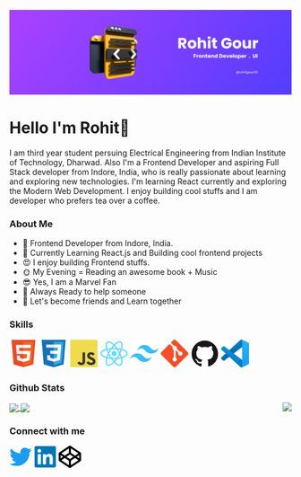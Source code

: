 ![I am an aspiring Frontend Developer.](https://github.com/Rohitgour03/Rohitgour03/blob/main/Banner.png)

# Hello I'm Rohit👋
I am third year student persuing Electrical Engineering from Indian Institute of Technology, Dharwad. Also I'm a Frontend Developer and aspiring Full Stack developer from Indore, India, who is really passionate about learning and exploring new technologies. I'm learning React currently and exploring the Modern Web Development. 
I enjoy building cool stuffs and I am developer who prefers tea over a coffee. 


### About Me
- 🎉 Frontend Developer from Indore, India.
- 🚀 Currently Learning React.js and Building cool frontend projects
- 😍 I enjoy building Frontend stuffs.
- 🌞 My Evening = Reading an awesome book + Music
- 😎 Yes, I am a Marvel Fan
- 🤗 Always Ready to help someone
- 💙 Let's become friends and Learn together


### Skills 
<img height=50 src="https://github.com/devicons/devicon/blob/v2.15.1/icons/html5/html5-original.svg" />  <img height=50 src="https://github.com/devicons/devicon/blob/v2.15.1/icons/css3/css3-original.svg" />  <img height=50 src="https://github.com/devicons/devicon/blob/v2.15.1/icons/javascript/javascript-original.svg" />  <img height=50 src="https://github.com/devicons/devicon/blob/v2.15.1/icons/react/react-original.svg" />     <img height=50 src="https://github.com/devicons/devicon/blob/v2.15.1/icons/tailwindcss/tailwindcss-plain.svg"/>               <img height=50 src="https://github.com/devicons/devicon/blob/v2.15.1/icons/git/git-original.svg"/>          <img height=50 src="https://github.com/devicons/devicon/blob/v2.15.1/icons/github/github-original.svg"/> <img height=50 src="https://github.com/devicons/devicon/blob/v2.15.1/icons/vscode/vscode-original.svg"/> 


 ### Github Stats
<a href="https://github.com/anuraghazra/github-readme-stats">
  <img align="center" src="https://github-readme-stats.vercel.app/api?username=Rohitgour03&show_icons=true&theme=midnight-purple&repo=github-readme-stats)" />
</a>
<a href="https://github.com/anuraghazra/github-readme-stats">
  <img align="right" src="https://github-readme-stats.vercel.app/api/top-langs/?username=Rohitgour03&theme=midnight-purple&repo=github-readme-stats)" />
</a>
<a href="#">
  <img align="center" src="https://github-readme-streak-stats.herokuapp.com/?user=Rohitgour03&theme=midnight-purple&repo=github-readme-stats)" />
</a>



### Connect with me 

[<img src='https://github.com/devicons/devicon/blob/v2.15.1/icons/twitter/twitter-original.svg' alt='twitter' height='40'>](https://twitter.com/Rohitgour03) [<img src='https://github.com/devicons/devicon/blob/v2.15.1/icons/linkedin/linkedin-original.svg' alt='linkedin' height='40'>](https://www.linkedin.com/in/Rohitgour/) [<img src='https://github.com/devicons/devicon/blob/v2.15.1/icons/codepen/codepen-plain.svg' alt='codepen' height='40'>](https://codepen.io/Rohitgour03) 
 
 
 
 
<!--  
![github](https://img.shields.io/badge/GitHub-000000?style=for-the-badge&logo=GitHub&logoColor=white)
![LinkedIn](https://img.shields.io/badge/linkedin-%230077B5.svg?style=for-the-badge&logo=linkedin&logoColor=white)
![Twitter](https://img.shields.io/badge/Twitter-%231DA1F2.svg?style=for-the-badge&logo=Twitter&logoColor=white) -->

<!-- [![Anurag's GitHub stats](https://github-readme-stats.vercel.app/api?username=Rohitgour03&show_icons=true&theme=midnight-purple)](https://github.com/anuraghazra/github-readme-stats)

[![Top Langs](https://github-readme-stats.vercel.app/api/top-langs/?username=Rohitgour03&layout=compact&theme=midnight-purple)](https://github.com/anuraghazra/github-readme-stats) -->

<!-- ![GitHub streak stats](https://github-readme-streak-stats.herokuapp.com/?user=Rohitgour03&theme=midnight-purple)
 -->
 
<!--
**Rohitgour03/Rohitgour03** is a ✨ _special_ ✨ repository because its `README.md` (this file) appears on your GitHub profile.

Here are some ideas to get you started:

- 🔭 I’m currently working on Frontend Projects.
- 🌱 I’m currently learning Javascipt.
- 👯 I’m looking to collaborate on projects.
- 🤔 I’m looking for help with ...
- 💬 Ask me about ...
- 📫 How to reach me: ...
- 😄 Pronouns: ...
- ⚡ Fun fact: ...
-->
